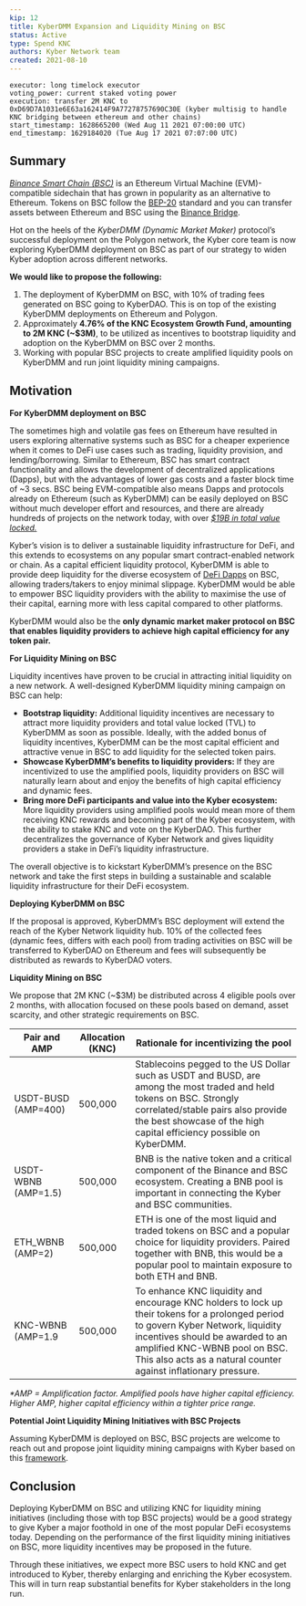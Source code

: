 ```yaml
---
kip: 12
title: KyberDMM Expansion and Liquidity Mining on BSC
status: Active
type: Spend KNC
authors: Kyber Network team
created: 2021-08-10
---
```


```
executor: long timelock executor
voting_power: current staked voting power
execution: transfer 2M KNC to 0xD69D7A1031e6E63a162414F9A77278757690C30E (kyber multisig to handle KNC bridging between ethereum and other chains)
start_timestamp: 1628665200 (Wed Aug 11 2021 07:00:00 UTC)
end_timestamp: 1629184020 (Tue Aug 17 2021 07:07:00 UTC)

```

## Summary

[*Binance Smart Chain (BSC)*](https://www.binance.org/en/smartChain) is an Ethereum Virtual Machine (EVM)-compatible sidechain that has grown in popularity as an alternative to Ethereum. Tokens on BSC follow the [BEP-20](https://academy.binance.com/en/glossary/bep-20) standard and you can transfer assets between Ethereum and BSC using the [Binance Bridge](https://academy.binance.com/en/articles/an-introduction-to-binance-bridge).

Hot on the heels of the *KyberDMM (Dynamic Market Maker)*  protocol’s successful deployment on the Polygon network, the Kyber core team is now exploring KyberDMM deployment on BSC as part of our strategy to widen Kyber adoption across different networks.

**We would like to propose the following:**

1. The deployment of KyberDMM on BSC, with 10% of trading fees generated on BSC going to KyberDAO. This is on top of the existing KyberDMM deployments on Ethereum and Polygon.
2. Approximately **4.76% of the KNC Ecosystem Growth Fund, amounting to 2M KNC (~$3M)**, to be utilized as incentives to bootstrap liquidity and adoption on the KyberDMM on BSC over 2 months.
3. Working with popular BSC projects to create amplified liquidity pools on KyberDMM and run joint liquidity mining campaigns.

## Motivation

**For KyberDMM deployment on BSC**

The sometimes high and volatile gas fees on Ethereum have resulted in users exploring alternative systems such as BSC for a cheaper experience when it comes to DeFi use cases such as trading, liquidity provision, and lending/borrowing. Similar to Ethereum, BSC has smart contract functionality and allows the development of decentralized applications (Dapps), but with the advantages of lower gas costs and a faster block time of ~3 secs. BSC being EVM-compatible also means Dapps and protocols already on Ethereum (such as KyberDMM) can be easily deployed on BSC without much developer effort and resources, and there are already hundreds of projects on the network today, with over [*$19B in total value locked.*](https://bscproject.org/#/)

Kyber’s vision is to deliver a sustainable liquidity infrastructure for DeFi, and this extends to ecosystems on any popular smart contract-enabled network or chain. As a capital efficient liquidity protocol, KyberDMM is able to provide deep liquidity for the diverse ecosystem of [DeFi Dapps](https://www.defistation.io/) on BSC, allowing traders/takers to enjoy minimal slippage. KyberDMM would be able to empower BSC liquidity providers with the ability to maximise the use of their capital, earning more with less capital compared to other platforms.

KyberDMM would also be the **only dynamic market maker protocol on BSC that enables liquidity providers to achieve high capital efficiency for any token pair.**

**For Liquidity Mining on BSC**

Liquidity incentives have proven to be crucial in attracting initial liquidity on a new network. A well-designed KyberDMM liquidity mining campaign on BSC can help:

* **Bootstrap liquidity:** Additional liquidity incentives are necessary to attract more liquidity providers and total value locked (TVL) to KyberDMM as soon as possible. Ideally, with the added bonus of liquidity incentives, KyberDMM can be the most capital efficient and attractive venue in BSC to add liquidity for the selected token pairs.
* **Showcase KyberDMM’s benefits to liquidity providers:** If they are incentivized to use the amplified pools, liquidity providers on BSC will naturally learn about and enjoy the benefits of high capital efficiency and dynamic fees.
* **Bring more DeFi participants and value into the Kyber ecosystem:** More liquidity providers using amplified pools would mean more of them receiving KNC rewards and becoming part of the Kyber ecosystem, with the ability to stake KNC and vote on the KyberDAO. This further decentralizes the governance of Kyber Network and gives liquidity providers a stake in DeFi’s liquidity infrastructure.

The overall objective is to kickstart KyberDMM’s presence on the BSC network and take the first steps in building a sustainable and scalable liquidity infrastructure for their DeFi ecosystem.

**Deploying KyberDMM on BSC**

If the proposal is approved, KyberDMM’s BSC deployment will extend the reach of the Kyber Network liquidity hub. 10% of the collected fees (dynamic fees, differs with each pool) from trading activities on BSC will be transferred to KyberDAO on Ethereum and fees will subsequently be distributed as rewards to KyberDAO voters.

**Liquidity Mining on BSC**

We propose that 2M KNC (~$3M) be distributed across 4 eligible pools over 2 months, with allocation focused on these pools based on demand, asset scarcity, and other strategic requirements on BSC.

| Pair and AMP | Allocation (KNC) | Rationale for incentivizing the pool                                                                                                                                                                                                                                                                                                                                           |
|--------------------|------------------|--------------------------------------------------------------------------------------------------------------------------------------------------------------------------------------------------------------------------------------------------------------------------------------------------------------------------------------------------------------------------------|
| USDT-BUSD (AMP=400) | 500,000          | Stablecoins pegged to the US Dollar such as USDT and BUSD, are among the most traded and held tokens on BSC. Strongly correlated/stable pairs also provide the best showcase of the high capital efficiency possible on KyberDMM. |
| USDT-WBNB (AMP=1.5) |  500,000          | BNB is the native token and a critical component of the Binance and BSC ecosystem. Creating a BNB pool is important in connecting the Kyber and BSC communities.                                                                   |
| ETH_WBNB (AMP=2) |  500,000          | ETH is one of the most liquid and traded tokens on BSC and a popular choice for liquidity providers. Paired together with BNB, this would be a popular pool to maintain exposure to both ETH and BNB.                                         |
| KNC-WBNB (AMP=1.9| 500,000          | To enhance KNC liquidity and encourage KNC holders to lock up their tokens for a prolonged period to govern Kyber Network, liquidity incentives should be awarded to an amplified KNC-WBNB pool on BSC. This also acts as a natural counter against inflationary pressure.                                                         |

_*AMP = Amplification factor. Amplified pools have higher capital efficiency. Higher AMP, higher capital efficiency within a tighter price range._

**Potential Joint Liquidity Mining Initiatives with BSC Projects**

Assuming KyberDMM is deployed on BSC, BSC projects are welcome to reach out and propose joint liquidity mining campaigns with Kyber based on this [framework](https://github.com/KyberNetwork/KIPs/blob/master/KIPs/kip-10.md).

## Conclusion

Deploying KyberDMM on BSC and utilizing KNC for liquidity mining initiatives (including those with top BSC projects) would be a good strategy to give Kyber a major foothold in one of the most popular DeFi ecosystems today. Depending on the performance of the first liquidity mining initiatives on BSC, more liquidity incentives may be proposed in the future.

Through these initiatives, we expect more BSC users to hold KNC and get introduced to Kyber, thereby enlarging and enriching the Kyber ecosystem. This will in turn reap substantial benefits for Kyber stakeholders in the long run.